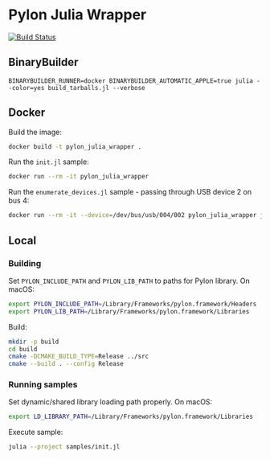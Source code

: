 # Pylon Julia Wrapper

[![Build Status](https://travis-ci.com/IHPSystems/pylon_julia_wrapper.svg?branch=master)](https://travis-ci.com/IHPSystems/pylon_julia_wrapper)

## BinaryBuilder
```
BINARYBUILDER_RUNNER=docker BINARYBUILDER_AUTOMATIC_APPLE=true julia --color=yes build_tarballs.jl --verbose
```

## Docker
Build the image:
```sh
docker build -t pylon_julia_wrapper .
```

Run the `init.jl` sample:
```sh
docker run --rm -it pylon_julia_wrapper
```

Run the `enumerate_devices.jl` sample - passing through USB device 2 on bus 4:
```sh
docker run --rm -it --device=/dev/bus/usb/004/002 pylon_julia_wrapper julia --project samples/enumerate_devices.jl
```

## Local

### Building

Set `PYLON_INCLUDE_PATH` and `PYLON_LIB_PATH` to paths for Pylon library. On macOS:
```sh
export PYLON_INCLUDE_PATH=/Library/Frameworks/pylon.framework/Headers
export PYLON_LIB_PATH=/Library/Frameworks/pylon.framework/Libraries
```
Build:
```sh
mkdir -p build
cd build
cmake -DCMAKE_BUILD_TYPE=Release ../src
cmake --build . --config Release
```

### Running samples
Set dynamic/shared library loading path properly. On macOS:
```sh
export LD_LIBRARY_PATH=/Library/Frameworks/pylon.framework/Libraries
```
Execute sample:
```sh
julia --project samples/init.jl
```
